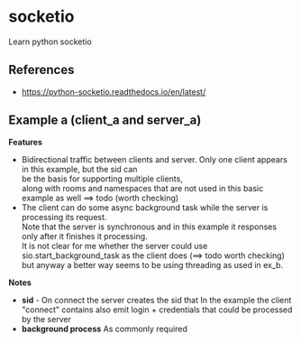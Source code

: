# socketio
Learn python socketio  
## References
  * https://python-socketio.readthedocs.io/en/latest/

## Example a (client_a and server_a)
**Features**
 * Bidirectional traffic between clients and server. Only one client appears in this example, but the sid can  
be the basis for supporting multiple clients,  
along with rooms and namespaces that are not used in this basic example as well ==> todo (worth checking)
 * The client can do some async background task while the server is processing its request.  
Note that the server is synchronous and in this example it responses only after it finishes it processing.  
It is not clear for me whether the server could use sio.start_background_task as the client does (==> todo worth checking)  
but anyway a better way seems to be using threading as used in ex_b.

**Notes**  
* **sid** - On connect the server creates the sid that 
In the example the client "connect" contains also emit login + credentials that could be processed by the server  
* **background process** As commonly required
